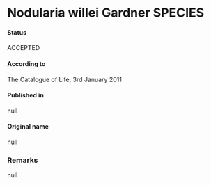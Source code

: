 Nodularia willei Gardner SPECIES
=======

#### Status
ACCEPTED

#### According to
The Catalogue of Life, 3rd January 2011

#### Published in
null

#### Original name
null

### Remarks
null